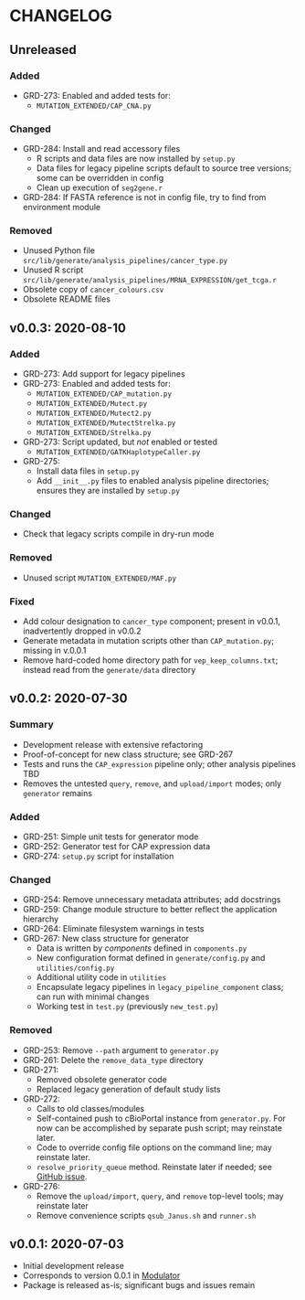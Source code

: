 CHANGELOG
=========

## Unreleased
### Added
- GRD-273: Enabled and added tests for:
  - `MUTATION_EXTENDED/CAP_CNA.py`
### Changed
- GRD-284: Install and read accessory files
  - R scripts and data files are now installed by `setup.py`
  - Data files for legacy pipeline scripts default to source tree versions; some can be overridden in config
  - Clean up execution of `seg2gene.r`
- GRD-284: If FASTA reference is not in config file, try to find from environment module
### Removed
- Unused Python file `src/lib/generate/analysis_pipelines/cancer_type.py`
- Unused R script `src/lib/generate/analysis_pipelines/MRNA_EXPRESSION/get_tcga.r`
- Obsolete copy of `cancer_colours.csv`
- Obsolete README files

## v0.0.3: 2020-08-10
### Added
- GRD-273: Add support for legacy pipelines
- GRD-273: Enabled and added tests for:
  - `MUTATION_EXTENDED/CAP_mutation.py`
  - `MUTATION_EXTENDED/Mutect.py`
  - `MUTATION_EXTENDED/Mutect2.py`
  - `MUTATION_EXTENDED/MutectStrelka.py`
  - `MUTATION_EXTENDED/Strelka.py`
- GRD-273: Script updated, but *not* enabled or tested
  - `MUTATION_EXTENDED/GATKHaplotypeCaller.py`
- GRD-275:
  - Install data files in `setup.py`
  - Add `__init__.py` files to enabled analysis pipeline directories; ensures they are installed by `setup.py`
### Changed
  - Check that legacy scripts compile in dry-run mode
### Removed
  - Unused script `MUTATION_EXTENDED/MAF.py`
### Fixed
- Add colour designation to `cancer_type` component; present in v0.0.1, inadvertently dropped in v0.0.2
- Generate metadata in mutation scripts other than `CAP_mutation.py`; missing in v.0.0.1
- Remove hard-coded home directory path for `vep_keep_columns.txt`; instead read from the `generate/data` directory

## v0.0.2: 2020-07-30
### Summary
- Development release with extensive refactoring
- Proof-of-concept for new class structure; see GRD-267
- Tests and runs the `CAP_expression` pipeline only; other analysis pipelines TBD
- Removes the untested `query`, `remove`, and `upload/import` modes; only `generator` remains
### Added
- GRD-251: Simple unit tests for generator mode
- GRD-252: Generator test for CAP expression data
- GRD-274: `setup.py` script for installation
### Changed
- GRD-254: Remove unnecessary metadata attributes; add docstrings
- GRD-259: Change module structure to better reflect the application hierarchy
- GRD-264: Eliminate filesystem warnings in tests
- GRD-267: New class structure for generator
  - Data is written by _components_ defined in `components.py`
  - New configuration format defined in `generate/config.py` and `utilities/config.py`
  - Additional utility code in `utilities`
  - Encapsulate legacy pipelines in `legacy_pipeline_component` class; can run with minimal changes
  - Working test in `test.py` (previously `new_test.py`)
### Removed
- GRD-253: Remove `--path` argument to `generator.py`
- GRD-261: Delete the `remove_data_type` directory
- GRD-271:
  - Removed obsolete generator code
  - Replaced legacy generation of default study lists
- GRD-272:
  - Calls to old classes/modules
  - Self-contained push to cBioPortal instance from `generator.py`. For now can be accomplished by separate push script; may reinstate later.
  - Code to override config file options on the command line; may reinstate later.
  - `resolve_priority_queue` method. Reinstate later if needed; see [GitHub issue](https://github.com/oicr-gsi/cbioportal_tools/issues/80).
- GRD-276:
  - Remove the `upload/import`, `query`, and `remove` top-level tools; may reinstate later
  - Remove convenience scripts `qsub_Janus.sh` and `runner.sh`

## v0.0.1: 2020-07-03
- Initial development release
- Corresponds to version 0.0.1 in [Modulator](https://gitlab.oicr.on.ca/ResearchIT/modulator/-/blob/master/code/gsi/70_janus.yaml)
- Package is released as-is; significant bugs and issues remain
